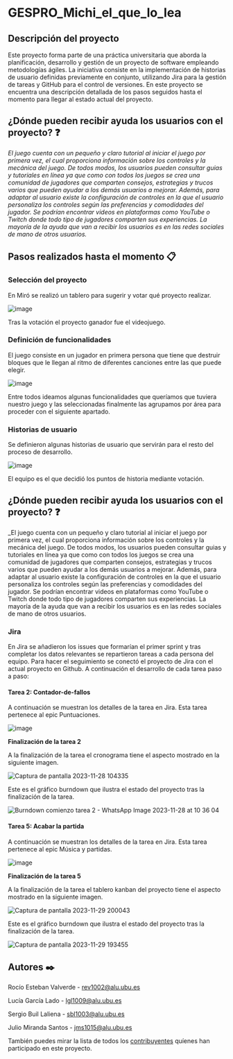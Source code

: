 # GESPRO_Michi_el_que_lo_lea

## Descripción del proyecto

Este proyecto forma parte de una práctica universitaria que aborda la planificación, desarrollo y gestión de un proyecto de software empleando metodologías ágiles. La iniciativa consiste en la implementación de historias de usuario definidas previamente en conjunto, utilizando Jira para la gestión de tareas y GitHub para el control de versiones. En este proyecto se encuentra una descripción detallada de los pasos seguidos hasta el momento para llegar al estado actual del proyecto.

## ¿Dónde pueden recibir ayuda los usuarios con el proyecto? ❓
_El juego cuenta con un pequeño y claro tutorial al iniciar el juego por primera vez, el cual proporciona información sobre los controles y la mecánica del juego. De todos modos, los usuarios pueden consultar guias y tutoriales en línea ya que como con todos los juegos se crea una comunidad de jugadores que comparten consejos, estrategias y trucos varios que pueden ayudar a los demás usuarios a mejorar. Además, para adaptar al usuario existe la configuración de controles en la que el usuario personaliza los controles según las preferencias y comodidades del jugador. Se podrían encontrar videos en plataformas como YouTube o Twitch donde todo tipo de jugadores comparten sus experiencias. La mayoría de la ayuda que van a recibir los usuarios es en las redes sociales de mano de otros usuarios._

## Pasos realizados hasta el momento 📋

### Selección del proyecto
En Miró se realizó un tablero para sugerir y votar qué proyecto realizar.

![image](https://github.com/Lucia1009/GESPRO_Michi_el_que_lo_lea/assets/108947463/d9f8ede8-7362-4c66-b15b-10669510b94c)

Tras la votación el proyecto ganador fue el videojuego.


### Definición de funcionalidades
El juego consiste en un jugador en primera persona que tiene que destruir bloques que le llegan al ritmo de diferentes canciones entre las que puede elegir.

![image](https://github.com/Lucia1009/GESPRO_Michi_el_que_lo_lea/assets/108947463/bf96b469-58b1-4f2c-8ff5-e608c3041e79)

Entre todos ideamos algunas funcionalidades que queríamos que tuviera nuestro juego y las seleccionadas finalmente las agrupamos por área para proceder con el siguiente apartado.


### Historias de usuario
Se definieron algunas historias de usuario que servirán para el resto del proceso de desarrollo.

![image](https://github.com/Lucia1009/GESPRO_Michi_el_que_lo_lea/assets/108947463/35a7da6b-446b-45a8-bff2-ca53392f3916)

El equipo es el que decidió los puntos de historia mediante votación.

## ¿Dónde pueden recibir ayuda los usuarios con el proyecto? ❓

_El juego cuenta con un pequeño y claro tutorial al iniciar el juego por primera vez, el cual proporciona información sobre los controles y la mecánica del juego. De todos modos, los usuarios pueden consultar guias y tutoriales en línea ya que como con todos los juegos se crea una comunidad de jugadores que comparten consejos, estrategias y trucos varios que pueden ayudar a los demás usuarios a mejorar. Además, para adaptar al usuario existe la configuración de controles en la que el usuario personaliza los controles según las preferencias y comodidades del jugador. Se podrían encontrar videos en plataformas como YouTube o Twitch donde todo tipo de jugadores comparten sus experiencias. La mayoría de la ayuda que van a recibir los usuarios es en las redes sociales de mano de otros usuarios.

### Jira
En Jira se añadieron los issues que formarían el primer sprint y tras completar los datos relevantes se repartieron tareas a cada persona del equipo. Para hacer el seguimiento se conectó el proyecto de Jira con el actual proyecto en Github.
A continuación el desarrollo de cada tarea paso a paso:

#### **Tarea 2: Contador-de-fallos**

A continuación se muestran los detalles de la tarea en Jira.
Esta tarea pertenece al epic Puntuaciones.

![image](https://github.com/Lucia1009/GESPRO_Michi_el_que_lo_lea/assets/108947463/85b74a3e-e0ed-42de-aeae-532dd59ceb91)


**Finalización de la tarea 2**

A la finalización de la tarea el cronograma tiene el aspecto mostrado en la siguiente imagen.

![Captura de pantalla 2023-11-28 104335](https://github.com/Lucia1009/GESPRO_Michi_el_que_lo_lea/assets/108947463/f96f4b95-2912-48fe-9752-56549e161e5a)


Este es el gráfico burndown que ilustra el estado del proyecto tras la finalización de la tarea.

![Burndown comienzo tarea 2 - WhatsApp Image 2023-11-28 at 10 36 04](https://github.com/Lucia1009/GESPRO_Michi_el_que_lo_lea/assets/108947463/571a626b-4d48-42e2-937b-9ef2301bc2ac)


#### **Tarea 5: Acabar la partida**

A continuación se muestran los detalles de la tarea en Jira.
Esta tarea pertenece al epic Música y partidas.

![image](https://github.com/Lucia1009/GESPRO_Michi_el_que_lo_lea/assets/108947463/057bd5bc-a132-47b8-b990-8f05830a6621)


**Finalización de la tarea 5**

A la finalización de la tarea el tablero kanban del proyecto tiene el aspecto mostrado en la siguiente imagen.

![Captura de pantalla 2023-11-29 200043](https://github.com/Lucia1009/GESPRO_Michi_el_que_lo_lea/assets/108947463/349676c0-2b06-4dd8-8297-54f6a9757110)


Este es el gráfico burndown que ilustra el estado del proyecto tras la finalización de la tarea.

![Captura de pantalla 2023-11-29 193455](https://github.com/Lucia1009/GESPRO_Michi_el_que_lo_lea/assets/108947463/7f5eb4c9-7a4f-4950-ab55-d0677e42bfa3)


## Autores ✒️

Rocío Esteban Valverde - rev1002@alu.ubu.es

Lucía García Lado - lgl1009@alu.ubu.es

Sergio Buil Laliena - sbl1003@alu.ubu.es

Julio Miranda Santos - jms1015@alu.ubu.es

También puedes mirar la lista de todos los [contribuyentes]((https://github.com/Lucia1009/GESPRO_Michi_el_que_lo_lea/graphs/contributors)https://github.com/Lucia1009/GESPRO_Michi_el_que_lo_lea/graphs/contributors) quíenes han participado en este proyecto.  
